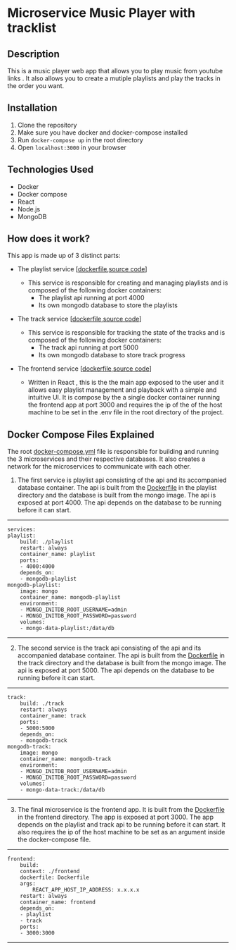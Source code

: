 # Microservice Music Player with tracklist

## Description

This is a music player web app that allows you to play music from youtube links . It also allows you to create a mutiple playlists and play the tracks in the order you want.

## Installation

1. Clone the repository
2. Make sure you have docker and docker-compose installed
3. Run `docker-compose up` in the root directory
4. Open `localhost:3000` in your browser

<!--2.1 modify add the host ip to the docker-compose file  -->

## Technologies Used 

- Docker
- Docker compose 
- React
- Node.js
- MongoDB

## How does it work?

This app is made up of 3 distinct parts:
* The playlist service  [[dockerfile](./playlist/Dockerfile),[source code](./playlist)]
    * This service is responsible for creating and managing playlists and is composed of the following docker containers:
        * The playlist api running at port 4000
        * Its own mongodb database to store the playlists
* The track service     [[dockerfile](./track/Dockerfile),[source code](./track/track)]
    * This service is responsible for tracking the state of the tracks and is composed of the following docker containers:
        * The track api running at port 5000
        * Its own mongodb database to store track progress
        
* The frontend service  [[dockerfile](./frontend/Dockerfile),[source code](./frontend/frontend/)]
    * Written in React , this is the the main app exposed to the user and it allows easy playlist management and playback with a simple and intuitive UI. It is compose by the a single docker container running the frontend app at port 3000 and requires the ip of the of the host machine to be set in the .env file in the root directory of the project.

<!-- TODO: explain how the containers communicate with each other -->

<!-- TODO: insert container communication image -->


## Docker Compose Files Explained

The root [docker-compose.yml](./docker-compose.yml) file is responsible for building and running the 3 microservices and their respective databases. It also creates a network for the microservices to communicate with each other.

1. The first service is playlist api consisting of the api and its accompanied database container. The api is built from the [Dockerfile](./playlist/Dockerfile) in the playlist directory and the database is built from the mongo image. The api is exposed at port 4000. The api depends on the database to be running before it can start.

---
    services:
    playlist:
        build: ./playlist
        restart: always
        container_name: playlist
        ports:
        - 4000:4000
        depends_on:
        - mongodb-playlist
    mongodb-playlist:
        image: mongo
        container_name: mongodb-playlist
        environment:
        - MONGO_INITDB_ROOT_USERNAME=admin
        - MONGO_INITDB_ROOT_PASSWORD=password
        volumes:
        - mongo-data-playlist:/data/db
---

2. The second service is the track api consisting of the api and its accompanied database container. The api is built from the [Dockerfile](./track/Dockerfile) in the track directory and the database is built from the mongo image. The api is exposed at port 5000. The api depends on the database to be running before it can start.

---
    track:
        build: ./track
        restart: always
        container_name: track
        ports:
        - 5000:5000
        depends_on:
        - mongodb-track
    mongodb-track:
        image: mongo
        container_name: mongodb-track
        environment:
        - MONGO_INITDB_ROOT_USERNAME=admin
        - MONGO_INITDB_ROOT_PASSWORD=password
        volumes:
        - mongo-data-track:/data/db
---

3. The final microservice is the frontend app. It is built from the [Dockerfile](./frontend/Dockerfile) in the frontend directory. The app is exposed at port 3000. The app depends on the playlist and track api to be running before it can start. It also requires the ip of the host machine to be set as an argument inside the docker-compose file.

---
    frontend:
        build:
        context: ./frontend
        dockerfile: Dockerfile
        args:
            REACT_APP_HOST_IP_ADDRESS: x.x.x.x
        restart: always
        container_name: frontend
        depends_on:
        - playlist
        - track
        ports:
        - 3000:3000
---